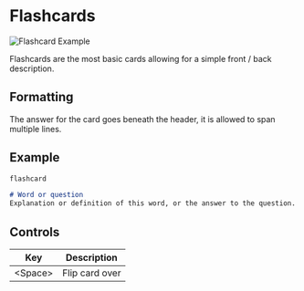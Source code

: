 # Flashcards

![Flashcard Example](https://user-images.githubusercontent.com/25432120/222114908-261c3888-254f-4002-9508-4cb3d95eb7cf.gif)

Flashcards are the most basic cards allowing for a simple front / back description.

## Formatting
The answer for the card goes beneath the header, it is allowed to span multiple lines.

## Example

```md
flashcard

# Word or question
Explanation or definition of this word, or the answer to the question.
```

## Controls

| Key     | Description    |
|---------|----------------|
| \<Space\> | Flip card over |
